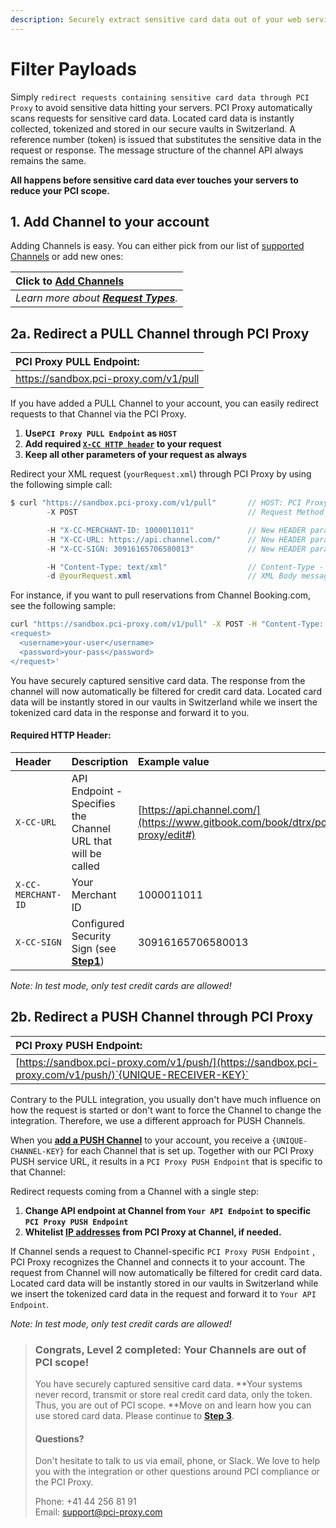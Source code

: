 ```yaml
---
description: Securely extract sensitive card data out of your web service communication.
---
```


# Filter Payloads

Simply `redirect requests containing sensitive card data through PCI Proxy` to avoid sensitive data hitting your servers. PCI Proxy automatically scans requests for sensitive card data. Located card data is instantly collected, tokenized and stored in our secure vaults in Switzerland. A reference number \(token\) is issued that substitutes the sensitive data in the request or response. The message structure of the channel API always remains the same.

**All happens before sensitive card data ever touches your servers to reduce your PCI scope.**

## 1. Add Channel to your account

Adding Channels is easy. You can either pick from our list of [supported Channels](../resources/supported-channels.md) or add new ones:

| Click to [**Add Channels**](https://admin.sandbox.datatrans.com/showcase/pci-proxy/add-channel.html) |
| :--- |
| _Learn more about _[_**Request Types**_](../resources/request-types.md)_._ |

## 2a. Redirect a PULL Channel through PCI Proxy

| **PCI Proxy PULL Endpoint:** |
| :--- |
| [https://sandbox.pci-proxy.com/v1/pull ](https://sandbox.pci-proxy.com/v1/pull%20) |

If you have added a PULL Channel to your account, you can easily redirect requests to that Channel via the PCI Proxy.

1. **Use`PCI Proxy PULL Endpoint`  as `HOST`**
2. **Add required **[**`X-CC HTTP header`**](filter-payloads.md#reference)** to your request**
3. **Keep all other parameters of your request as always**

Redirect your XML request \(`yourRequest.xml`\) through PCI Proxy by using the following simple call:

```java
$ curl "https://sandbox.pci-proxy.com/v1/pull"       // HOST: PCI Proxy Endpoint
        -X POST                                      // Request Method POST

        -H "X-CC-MERCHANT-ID: 1000011011"            // New HEADER parameter: Merchant ID you received during Signup
        -H "X-CC-URL: https://api.channel.com/"      // New HEADER parameter: Channel API Endpoint
        -H "X-CC-SIGN: 30916165706580013"            // New HEADER parameter: Security Sign you created in Step 1 

        -H "Content-Type: text/xml"                  // Content-Type - We support almost all types
        -d @yourRequest.xml                          // XML Body message that is expected by Channel
```

For instance, if you want to pull reservations from Channel Booking.com, see the following sample:

```bash
curl "https://sandbox.pci-proxy.com/v1/pull" -X POST -H "Content-Type: text/xml" -H "X-CC-SIGN: 30916165706580013" -H "X-CC-MERCHANT-ID: 1000011011" -H "X-CC-URL: https://secure-supply-xml.booking.com/hotels/xml/reservations" -d '
<request>
  <username>your-user</username>
  <password>your-pass</password>
</request>'
```

You have securely captured sensitive card data. The response from the channel will now automatically be filtered for credit card data. Located card data will be instantly stored in our vaults in Switzerland while we insert the tokenized card data in the response and forward it to you.

#### Required HTTP Header:

| Header | Description | Example value |
| :--- | :--- | :--- |
| `X-CC-URL` | API Endpoint - Specifies the Channel URL that will be called | [https://api.channel.com/](https://www.gitbook.com/book/dtrx/pci-proxy/edit#) |
| `X-CC-MERCHANT-ID` | Your Merchant ID | 1000011011 |
| `X-CC-SIGN` | Configured Security Sign \(see [**Step1**](../setup.md)\) | 30916165706580013 |

_Note: In test mode, only test credit cards are allowed!_

## 2b. Redirect a PUSH Channel through PCI Proxy

| **PCI Proxy PUSH Endpoint:** |
| :--- |
| [https://sandbox.pci-proxy.com/v1/push/](https://sandbox.pci-proxy.com/v1/push/)`{UNIQUE-RECEIVER-KEY}` |

Contrary to the PULL integration, you usually don't have much influence on how the request is started or don't want to force the Channel to change the integration. Therefore, we use a different approach for PUSH Channels.

When you [**add a PUSH Channel**](filter-payloads.md#1-add-channel-to-your-account) to your account, you receive a `{UNIQUE-CHANNEL-KEY}` for each Channel that is set up. Together with our PCI Proxy PUSH service URL, it results in a `PCI Proxy PUSH Endpoint` that is specific to that Channel:

Redirect requests coming from a Channel with a single step:

1. **Change API endpoint at Channel from `Your API Endpoint` to specific `PCI Proxy PUSH Endpoint`**
2. **Whitelist **[**IP addresses**](../resources/ip-whitelisting.md)** from PCI Proxy at Channel, if needed.**

If Channel sends a request to Channel-specific `PCI Proxy PUSH Endpoint` , PCI Proxy recognizes the Channel and connects it to your account. The request from Channel will now automatically be filtered for credit card data. Located card data will be instantly stored in our vaults in Switzerland while we insert the tokenized card data in the request and forward it to `Your API Endpoint`.

_Note: In test mode, only test credit cards are allowed!_

> ### **Congrats, Level 2 completed: Your Channels are out of PCI scope!**
>
> You have securely captured sensitive card data. **Your systems never record, transmit or store real credit card data, only the token. Thus, you are out of PCI scope. **Move on and learn how you can use stored card data. Please continue to [**Step 3**](../use-stored-cards/).
>
> #### Questions?
>
> Don't hesitate to talk to us via email, phone, or Slack. We love to help you with the integration or other questions around PCI compliance or the PCI Proxy.
>
> Phone: +41 44 256 81 91  
> Email: [support@pci-proxy.com](mailto:support@pci-proxy.com)

